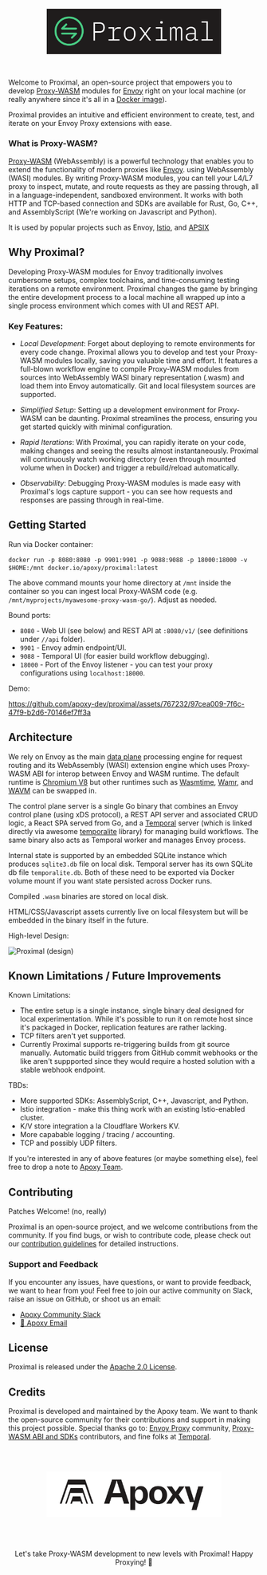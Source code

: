 <br /><br />

<p align="center">
<a href="https://apoxy.dev">
  <img src="static/github-proximal.png" alt="Proximal Logo" width="350">
</a>
</p>
<br />


Welcome to Proximal, an open-source project that empowers you to develop
[Proxy-WASM](https://github.com/proxy-wasm/spec) modules for [Envoy](https://www.envoyproxy.io)
right on your local machine (or really anywhere since it's all in a [Docker
image](https://hub.docker.com/r/apoxy/proximal)).

Proximal provides an intuitive and efficient environment to create, test, and iterate on your Envoy
Proxy extensions with ease.

### What is Proxy-WASM?

[Proxy-WASM](https://github.com/proxy-wasm/spec) (WebAssembly) is a powerful technology that enables
you to extend the functionality of modern proxies like [Envoy](https://www.envoyproxy.io). using
WebAssembly (WASI) modules. By writing Proxy-WASM modules, you can tell your L4/L7 proxy to inspect,
mutate, and route requests as they are passing through, all in a language-independent, sandboxed
environment. It works with both HTTP and TCP-based connection and SDKs are available for Rust, Go,
C++, and AssemblyScript (We're working on Javascript and Python).

It is used by popular projects such as Envoy, [Istio](https://istio.io/latest/docs/concepts/wasm/),
and
[APSIX](https://apisix.apache.org/blog/2021/11/19/apisix-supports-wasm/#how-to-use-wasm-in-apache-apisix)

## Why Proximal?

Developing Proxy-WASM modules for Envoy traditionally involves cumbersome setups, complex
toolchains, and time-consuming testing iterations on a remote environment. Proximal changes the game
by bringing the entire development process to a local machine all wrapped up into a single process
environment which comes with UI and REST API.

### Key Features:

* *Local Development*: Forget about deploying to remote environments for every code change. Proximal
  allows you to develop and test your Proxy-WASM modules locally, saving you valuable time and
  effort. It features a full-blown workflow engine to compile Proxy-WASM modules from sources into
  WebAssembly WASI binary representation (.wasm) and load them into Envoy automatically. Git and
  local filesystem sources are supported.

* *Simplified Setup*: Setting up a development environment for Proxy-WASM can be daunting. Proximal
  streamlines the process, ensuring you get started quickly with minimal configuration.

* *Rapid Iterations*: With Proximal, you can rapidly iterate on your code, making changes and seeing
  the results almost instantaneously. Proximal will continuously watch working directory (even
  through mounted volume when in Docker) and trigger a rebuild/reload automatically.

* *Observability*: Debugging Proxy-WASM modules is made easy with Proximal's logs capture support -
  you can see how requests and responses are passing through in real-time.

## Getting Started

Run via Docker container:

```shell
docker run -p 8080:8080 -p 9901:9901 -p 9088:9088 -p 18000:18000 -v $HOME:/mnt docker.io/apoxy/proximal:latest
```

The above command mounts your home directory at `/mnt` inside the container so you can ingest local
Proxy-WASM code (e.g. `/mnt/myprojects/myawesome-proxy-wasm-go/`). Adjust as needed.

Bound ports:
* `8080` - Web UI (see below) and REST API at `:8080/v1/` (see definitions under `//api` folder).
* `9901` - Envoy admin endpoint/UI.
* `9088` - Temporal UI (for easier build workflow debugging).
* `18000` - Port of the Envoy listener - you can test your proxy configurations using `localhost:18000`.

Demo:

https://github.com/apoxy-dev/proximal/assets/767232/97cea009-7f6c-47f9-b2d6-70146ef7ff3a

## Architecture

We rely on Envoy as the main [data plane](https://en.wikipedia.org/wiki/Forwarding_plane) processing
engine for request routing and its WebAssembly (WASI) extension engine which uses Proxy-WASM ABI for
interop between Envoy and WASM runtime. The default runtime is [Chromium V8](https://v8.dev) but
other runtimes such as [Wasmtime](https://wasmtime.dev),
[Wamr](https://github.com/bytecodealliance/wasm-micro-runtime), and [WAVM](https://wavm.github.io/)
can be swapped in.

The control plane server is a single Go binary that combines an Envoy control plane (using xDS
protocol), a REST API server and associated CRUD logic, a React SPA served from Go, and a
[Temporal](https://temporal.io) server (which is linked directly via awesome
[temporalite](https://github.com/temporalio/temporalite) library) for managing build workflows. The
same binary also acts as Temporal worker and manages Envoy process.

Internal state is supported by an embedded SQLite instance which produces `sqlite3.db` file on local
disk. Temporal server has its own SQLite db file `temporalite.db`. Both of these need to be exported
via Docker volume mount if you want state persisted across Docker runs.

Compiled `.wasm` binaries are stored on local disk.

HTML/CSS/Javascript assets currently live on local filesystem but will be embedded in the binary
itself in the future.

High-level Design:

![Proximal (design)](https://github.com/apoxy-dev/proximal/assets/767232/c720a290-3873-428f-b927-525cc31681fc)

## Known Limitations / Future Improvements

Known Limitations:

* The entire setup is a single instance, single binary deal designed for local experimentation.
  While it's possible to run it on remote host since it's packaged in Docker, replication features
  are rather lacking.
* TCP filters aren't yet supported.
* Currently Proximal supports re-triggering builds from git source manually. Automatic build
  triggers from GitHub commit webhooks or the like aren't suppported since they would require a
  hosted solution with a stable webhook endpoint.

TBDs:

* More supported SDKs: AssemblyScript, C++, Javascript, and Python.
* Istio integration - make this thing work with an existing Istio-enabled cluster.
* K/V store integration a la Cloudflare Workers KV.
* More capabable logging / tracing / accounting.
* TCP and possibly UDP filters.

If you're interested in any of above features (or maybe something else), feel free to drop a note to
[Apoxy Team](mailto:hello@apoxy.dev).

## Contributing

Patches Welcome! (no, really)

Proximal is an open-source project, and we welcome contributions from the community. If you find
bugs, or wish to contribute code, please check out our [contribution guidelines](DEVELOPING.md) for
detailed instructions.

### Support and Feedback

If you encounter any issues, have questions, or want to provide feedback, we want to hear from you!
Feel free to join our active community on Slack, raise an issue on GitHub, or shoot us an email:

* [Apoxy Community Slack](http://slack.apoxy.dev/)
* [👋 Apoxy Email](mailto:hello@apoxy.dev)

## License

Proximal is released under the [Apache 2.0 License](LICENSE).

## Credits

Proximal is developed and maintained by the Apoxy team. We want to thank the open-source community
for their contributions and support in making this project possible. Special thanks go to: [Envoy
Proxy](https://www.envoyproxy.io) community, [Proxy-WASM ABI and
SDKs](https://github.com/proxy-wasm/spec) contributors, and fine folks at
[Temporal](https://temporal.io).

<br />
<br />
<p align="center">
<a href="https://apoxy.dev">
  <img src="static/github-apoxy.png" alt="Apoxy Logo" width="350">
</a>
</p>
<br />
<br />

<p align="center">
Let's take Proxy-WASM development to new levels with Proximal! Happy Proxying! 🚀
</p>

